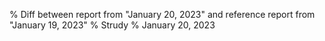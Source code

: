 % Diff between report from "January 20, 2023" and reference report from "January 19, 2023"
% Strudy
% January 20, 2023


